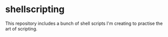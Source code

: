 # shellscripting
This repository includes a bunch of shell scripts
I'm creating to practise the art of scripting.
